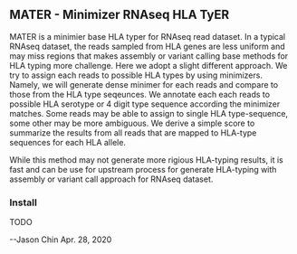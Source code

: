 ## MATER - Minimizer RNAseq HLA TyER

MATER is a minimier base HLA typer for RNAseq read dataset. In a typical RNAseq dataset,
the reads sampled from HLA genes are less uniform and may miss regions that makes assembly
or variant calling base methods for HLA typing more challenge. Here we adopt a slight
different approach. We try to assign each reads to possible HLA types by using minimizers.
Namely, we will generate dense minimer for each reads and compare to those from the HLA
type seqeunces. We annotate each each reads to possible HLA serotype or 4 digit type sequence
according the minimizer matches. Some reads may be able to assign to single HLA type-sequence,
some other may be more ambiguous. We derive a simple score to summarize the results from
all reads that are mapped to HLA-type sequences for each HLA allele.

While this method may not generate more rigious HLA-typing results, it is fast and can be
use for upstream process for generate HLA-typing with assembly or variant call approach
for RNAseq dataset.


### Install

TODO

--Jason Chin
Apr. 28, 2020    
